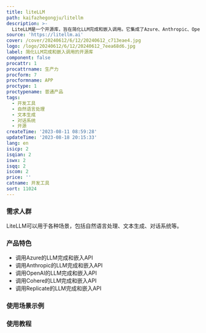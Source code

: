 ```yaml
---
title: liteLLM
path: kaifazhegongju/litellm
description: >-
  LiteLLM是一个开源库，旨在简化LLM完成和嵌入调用。它集成了Azure、Anthropic、OpenAI、Cohere和Replicate等多个平台的API，让你可以使用一个函数轻松调用它们。LiteLLM提供了方便的接口和一致的输出格式，使得使用LLM模型变得更加简单。它可以用于各种场景，如自然语言处理、文本生成、对话系统等。
source: 'https://litellm.ai'
cover: /cover/20240612/6/12/20240612_c713eae4.jpg
logo: /logo/20240612/6/12/20240612_7eea68d6.jpg
label: 简化LLM完成和嵌入调用的开源库
component: false
procattr: 1
procattrname: 生产力
procform: 7
procformname: APP
proctype: 1
proctypename: 普通产品
tags:
  - 开发工具
  - 自然语言处理
  - 文本生成
  - 对话系统
  - 开源
createTime: '2023-08-11 08:59:28'
updateTime: '2023-08-18 20:15:33'
lang: en
isicp: 2
isqian: 2
iswx: 2
isqq: 2
iscom: 2
price: ''
catname: 开发工具
sort: 11024
---
```




### 需求人群
LiteLLM可以用于各种场景，包括自然语言处理、文本生成、对话系统等。

### 产品特色
- 调用Azure的LLM完成和嵌入API
- 调用Anthropic的LLM完成和嵌入API
- 调用OpenAI的LLM完成和嵌入API
- 调用Cohere的LLM完成和嵌入API
- 调用Replicate的LLM完成和嵌入API

### 使用场景示例


### 使用教程


  
